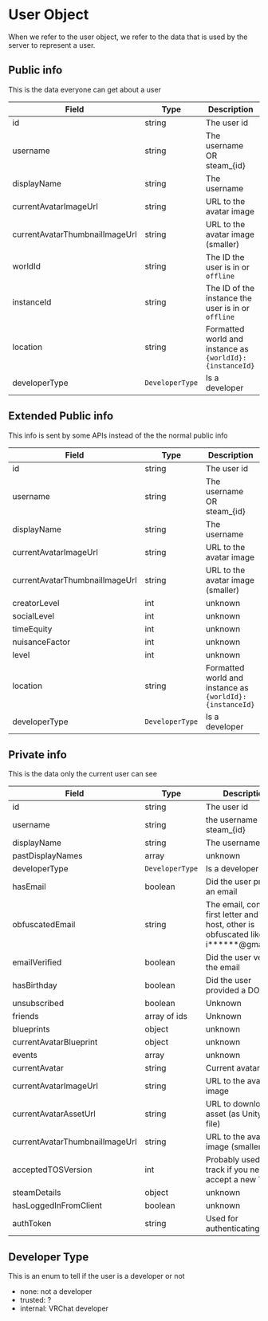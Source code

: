 # User Object

When we refer to the user object, we refer to the data that is used by the server to represent a user. 

## Public info
This is the data everyone can get about a user

Field | Type | Description
------|------|------------
id | string | The user id
username | string | The username OR steam_{id}
displayName | string | The username
currentAvatarImageUrl | string | URL to the avatar image
currentAvatarThumbnailImageUrl | string | URL to the avatar image (smaller)
worldId | string | The ID the user is in or `offline`
instanceId | string | The ID of the instance the user is in or `offline`
location | string | Formatted world and instance as `{worldId}:{instanceId}` 
developerType | `DeveloperType` | Is a developer


## Extended Public info
This info is sent by some APIs instead of the the normal public info

Field | Type | Description
------|------|------------
id | string | The user id
username | string | The username OR steam_{id}
displayName | string | The username
currentAvatarImageUrl | string | URL to the avatar image
currentAvatarThumbnailImageUrl | string | URL to the avatar image (smaller)
creatorLevel | int | unknown
socialLevel | int | unknown
timeEquity | int | unknown
nuisanceFactor | int | unknown
level | int | unknown
location | string | Formatted world and instance as `{worldId}:{instanceId}` 
developerType | `DeveloperType` | Is a developer

## Private info
This is the data only the current user can see

Field | Type | Description
------|------|------------
id | string | The user id
username | string | the username OR steam_{id}
displayName | string | The username
pastDisplayNames | array | unknown
developerType | `DeveloperType` | Is a developer
hasEmail | boolean | Did the user provide an email
obfuscatedEmail | string | The email, contains first letter and the host, other is obfuscated like i******@gmail.com
emailVerified | boolean | Did the user verify the email
hasBirthday | boolean | Did the user provided a DOB
unsubscribed | boolean | Unknown
friends | array of ids | Unknown
blueprints | object | unknown
currentAvatarBlueprint | object | unknown
events | array | unknown
currentAvatar | string | Current avatar ID
currentAvatarImageUrl | string | URL to the avatar image
currentAvatarAssetUrl | string | URL to download the asset (as UnityFS file)
currentAvatarThumbnailImageUrl | string | URL to the avatar image (smaller)
acceptedTOSVersion | int | Probably used to track if you need to accept a new TOS
steamDetails | object | unknown 
hasLoggedInFromClient | boolean | unknown
authToken | string | Used for authenticating

## Developer Type
This is an enum to tell if the user is a developer or not

- none: not a developer
- trusted: ?
- internal: VRChat developer
